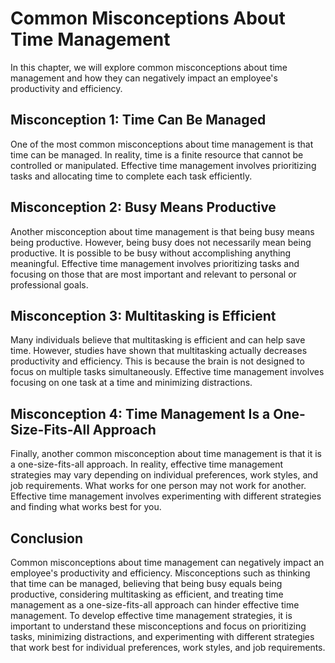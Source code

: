 Common Misconceptions About Time Management
=====================================================================================

In this chapter, we will explore common misconceptions about time management and how they can negatively impact an employee's productivity and efficiency.

Misconception 1: Time Can Be Managed
------------------------------------

One of the most common misconceptions about time management is that time can be managed. In reality, time is a finite resource that cannot be controlled or manipulated. Effective time management involves prioritizing tasks and allocating time to complete each task efficiently.

Misconception 2: Busy Means Productive
--------------------------------------

Another misconception about time management is that being busy means being productive. However, being busy does not necessarily mean being productive. It is possible to be busy without accomplishing anything meaningful. Effective time management involves prioritizing tasks and focusing on those that are most important and relevant to personal or professional goals.

Misconception 3: Multitasking is Efficient
------------------------------------------

Many individuals believe that multitasking is efficient and can help save time. However, studies have shown that multitasking actually decreases productivity and efficiency. This is because the brain is not designed to focus on multiple tasks simultaneously. Effective time management involves focusing on one task at a time and minimizing distractions.

Misconception 4: Time Management Is a One-Size-Fits-All Approach
----------------------------------------------------------------

Finally, another common misconception about time management is that it is a one-size-fits-all approach. In reality, effective time management strategies may vary depending on individual preferences, work styles, and job requirements. What works for one person may not work for another. Effective time management involves experimenting with different strategies and finding what works best for you.

Conclusion
----------

Common misconceptions about time management can negatively impact an employee's productivity and efficiency. Misconceptions such as thinking that time can be managed, believing that being busy equals being productive, considering multitasking as efficient, and treating time management as a one-size-fits-all approach can hinder effective time management. To develop effective time management strategies, it is important to understand these misconceptions and focus on prioritizing tasks, minimizing distractions, and experimenting with different strategies that work best for individual preferences, work styles, and job requirements.

